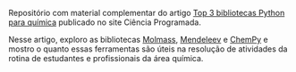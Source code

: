 Repositório com material complementar do artigo [Top 3 bibliotecas Python para química](https://cienciaprogramada.com.br/2022/02/top-3-bibliotecas-python-quimica/) publicado no site Ciência Programada. 

Nesse artigo, exploro as bibliotecas [Molmass](https://github.com/cgohlke/molmass), [Mendeleev](https://mendeleev.readthedocs.io/en/stable/) e [ChemPy](https://github.com/bjodah/chempy) e mostro o quanto essas ferramentas são úteis na resolução de atividades da rotina de estudantes e profissionais da área química.